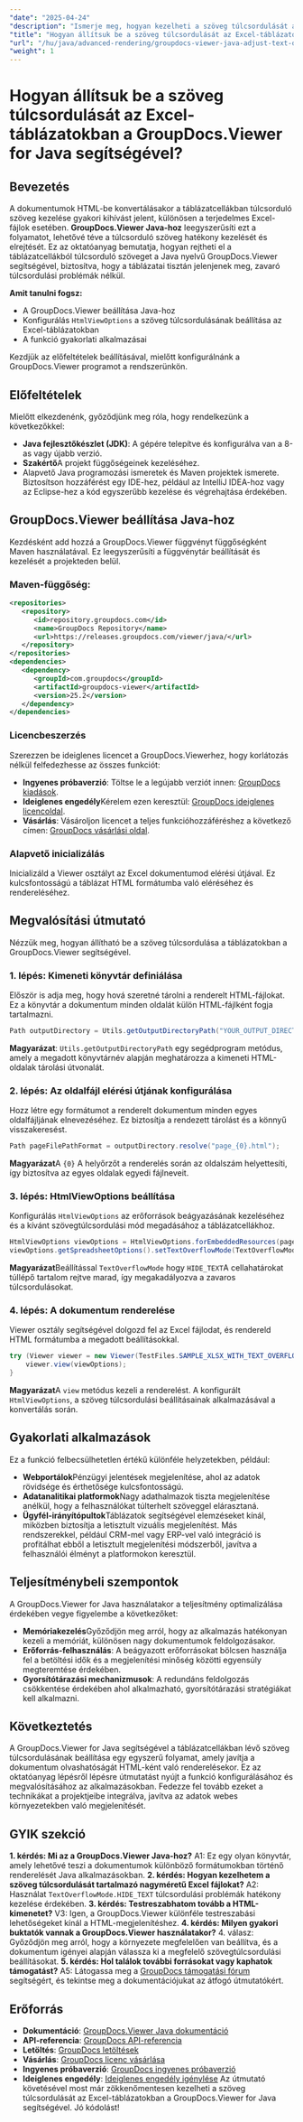 ```yaml
---
"date": "2025-04-24"
"description": "Ismerje meg, hogyan kezelheti a szöveg túlcsordulását az Excel-táblázatokban a GroupDocs.Viewer for Java segítségével. Ez az útmutató lépésről lépésre bemutatja a hasznos tanácsokat."
"title": "Hogyan állítsuk be a szöveg túlcsordulását az Excel-táblázatokban a GroupDocs.Viewer for Java segítségével?"
"url": "/hu/java/advanced-rendering/groupdocs-viewer-java-adjust-text-overflow-spreadsheets/"
"weight": 1
---
```


# Hogyan állítsuk be a szöveg túlcsordulását az Excel-táblázatokban a GroupDocs.Viewer for Java segítségével?
## Bevezetés
A dokumentumok HTML-be konvertálásakor a táblázatcellákban túlcsorduló szöveg kezelése gyakori kihívást jelent, különösen a terjedelmes Excel-fájlok esetében. **GroupDocs.Viewer Java-hoz** leegyszerűsíti ezt a folyamatot, lehetővé téve a túlcsorduló szöveg hatékony kezelését és elrejtését.
Ez az oktatóanyag bemutatja, hogyan rejtheti el a táblázatcellákból túlcsorduló szöveget a Java nyelvű GroupDocs.Viewer segítségével, biztosítva, hogy a táblázatai tisztán jelenjenek meg, zavaró túlcsordulási problémák nélkül.

**Amit tanulni fogsz:**
- A GroupDocs.Viewer beállítása Java-hoz
- Konfigurálás `HtmlViewOptions` a szöveg túlcsordulásának beállítása az Excel-táblázatokban
- A funkció gyakorlati alkalmazásai

Kezdjük az előfeltételek beállításával, mielőtt konfigurálnánk a GroupDocs.Viewer programot a rendszerünkön.
## Előfeltételek
Mielőtt elkezdenénk, győződjünk meg róla, hogy rendelkezünk a következőkkel:
- **Java fejlesztőkészlet (JDK)**: A gépére telepítve és konfigurálva van a 8-as vagy újabb verzió.
- **Szakértő**A projekt függőségeinek kezeléséhez.
- Alapvető Java programozási ismeretek és Maven projektek ismerete.
Biztosítson hozzáférést egy IDE-hez, például az IntelliJ IDEA-hoz vagy az Eclipse-hez a kód egyszerűbb kezelése és végrehajtása érdekében.
## GroupDocs.Viewer beállítása Java-hoz
Kezdésként add hozzá a GroupDocs.Viewer függvényt függőségként Maven használatával. Ez leegyszerűsíti a függvénytár beállítását és kezelését a projekteden belül.
### Maven-függőség:
```xml
<repositories>
   <repository>
      <id>repository.groupdocs.com</id>
      <name>GroupDocs Repository</name>
      <url>https://releases.groupdocs.com/viewer/java/</url>
   </repository>
</repositories>
<dependencies>
   <dependency>
      <groupId>com.groupdocs</groupId>
      <artifactId>groupdocs-viewer</artifactId>
      <version>25.2</version>
   </dependency>
</dependencies>
```
### Licencbeszerzés
Szerezzen be ideiglenes licencet a GroupDocs.Viewerhez, hogy korlátozás nélkül felfedezhesse az összes funkciót:
- **Ingyenes próbaverzió**: Töltse le a legújabb verziót innen: [GroupDocs kiadások](https://releases.groupdocs.com/viewer/java/).
- **Ideiglenes engedély**Kérelem ezen keresztül: [GroupDocs ideiglenes licencoldal](https://purchase.groupdocs.com/temporary-license/).
- **Vásárlás**: Vásároljon licencet a teljes funkcióhozzáféréshez a következő címen: [GroupDocs vásárlási oldal](https://purchase.groupdocs.com/buy).
### Alapvető inicializálás
Inicializáld a Viewer osztályt az Excel dokumentumod elérési útjával. Ez kulcsfontosságú a táblázat HTML formátumba való eléréséhez és rendereléséhez.
## Megvalósítási útmutató
Nézzük meg, hogyan állítható be a szöveg túlcsordulása a táblázatokban a GroupDocs.Viewer segítségével.
### 1. lépés: Kimeneti könyvtár definiálása
Először is adja meg, hogy hová szeretné tárolni a renderelt HTML-fájlokat. Ez a könyvtár a dokumentum minden oldalát külön HTML-fájlként fogja tartalmazni.
```java
Path outputDirectory = Utils.getOutputDirectoryPath("YOUR_OUTPUT_DIRECTORY");
```
**Magyarázat**: `Utils.getOutputDirectoryPath` egy segédprogram metódus, amely a megadott könyvtárnév alapján meghatározza a kimeneti HTML-oldalak tárolási útvonalát.
### 2. lépés: Az oldalfájl elérési útjának konfigurálása
Hozz létre egy formátumot a renderelt dokumentum minden egyes oldalfájljának elnevezéséhez. Ez biztosítja a rendezett tárolást és a könnyű visszakeresést.
```java
Path pageFilePathFormat = outputDirectory.resolve("page_{0}.html");
```
**Magyarázat**A `{0}` A helyőrzőt a renderelés során az oldalszám helyettesíti, így biztosítva az egyes oldalak egyedi fájlneveit.
### 3. lépés: HtmlViewOptions beállítása
Konfigurálás `HtmlViewOptions` az erőforrások beágyazásának kezeléséhez és a kívánt szövegtúlcsordulási mód megadásához a táblázatcellákhoz.
```java
HtmlViewOptions viewOptions = HtmlViewOptions.forEmbeddedResources(pageFilePathFormat);
viewOptions.getSpreadsheetOptions().setTextOverflowMode(TextOverflowMode.HIDE_TEXT);
```
**Magyarázat**Beállítással `TextOverflowMode` hogy `HIDE_TEXT`A cellahatárokat túllépő tartalom rejtve marad, így megakadályozva a zavaros túlcsordulásokat.
### 4. lépés: A dokumentum renderelése
Viewer osztály segítségével dolgozd fel az Excel fájlodat, és rendereld HTML formátumba a megadott beállításokkal.
```java
try (Viewer viewer = new Viewer(TestFiles.SAMPLE_XLSX_WITH_TEXT_OVERFLOW)) {
    viewer.view(viewOptions);
}
```
**Magyarázat**A `view` metódus kezeli a renderelést. A konfigurált `HtmlViewOptions`, a szöveg túlcsordulási beállításainak alkalmazásával a konvertálás során.
## Gyakorlati alkalmazások
Ez a funkció felbecsülhetetlen értékű különféle helyzetekben, például:
- **Webportálok**Pénzügyi jelentések megjelenítése, ahol az adatok rövidsége és érthetősége kulcsfontosságú.
- **Adatanalitikai platformok**Nagy adathalmazok tiszta megjelenítése anélkül, hogy a felhasználókat túlterhelt szöveggel elárasztaná.
- **Ügyfél-irányítópultok**Táblázatok segítségével elemzéseket kínál, miközben biztosítja a letisztult vizuális megjelenítést.
Más rendszerekkel, például CRM-mel vagy ERP-vel való integráció is profitálhat ebből a letisztult megjelenítési módszerből, javítva a felhasználói élményt a platformokon keresztül.
## Teljesítménybeli szempontok
A GroupDocs.Viewer for Java használatakor a teljesítmény optimalizálása érdekében vegye figyelembe a következőket:
- **Memóriakezelés**Győződjön meg arról, hogy az alkalmazás hatékonyan kezeli a memóriát, különösen nagy dokumentumok feldolgozásakor.
- **Erőforrás-felhasználás**: A beágyazott erőforrásokat bölcsen használja fel a betöltési idők és a megjelenítési minőség közötti egyensúly megteremtése érdekében.
- **Gyorsítótárazási mechanizmusok**: A redundáns feldolgozás csökkentése érdekében ahol alkalmazható, gyorsítótárazási stratégiákat kell alkalmazni.
## Következtetés
A GroupDocs.Viewer for Java segítségével a táblázatcellákban lévő szöveg túlcsordulásának beállítása egy egyszerű folyamat, amely javítja a dokumentum olvashatóságát HTML-ként való renderelésekor. Ez az oktatóanyag lépésről lépésre útmutatást nyújt a funkció konfigurálásához és megvalósításához az alkalmazásokban.
Fedezze fel tovább ezeket a technikákat a projektjeibe integrálva, javítva az adatok webes környezetekben való megjelenítését.
## GYIK szekció
**1. kérdés: Mi az a GroupDocs.Viewer Java-hoz?**
A1: Ez egy olyan könyvtár, amely lehetővé teszi a dokumentumok különböző formátumokban történő renderelését Java alkalmazásokban.
**2. kérdés: Hogyan kezelhetem a szöveg túlcsordulását tartalmazó nagyméretű Excel fájlokat?**
A2: Használat `TextOverflowMode.HIDE_TEXT` túlcsordulási problémák hatékony kezelése érdekében.
**3. kérdés: Testreszabhatom tovább a HTML-kimenetet?**
V3: Igen, a GroupDocs.Viewer különféle testreszabási lehetőségeket kínál a HTML-megjelenítéshez.
**4. kérdés: Milyen gyakori buktatók vannak a GroupDocs.Viewer használatakor?**
4. válasz: Győződjön meg arról, hogy a környezete megfelelően van beállítva, és a dokumentum igényei alapján válassza ki a megfelelő szövegtúlcsordulási beállításokat.
**5. kérdés: Hol találok további forrásokat vagy kaphatok támogatást?**
A5: Látogassa meg a [GroupDocs támogatási fórum](https://forum.groupdocs.com/c/viewer/9) segítségért, és tekintse meg a dokumentációjukat az átfogó útmutatókért.
## Erőforrás
- **Dokumentáció**: [GroupDocs.Viewer Java dokumentáció](https://docs.groupdocs.com/viewer/java/)
- **API-referencia**: [GroupDocs API-referencia](https://reference.groupdocs.com/viewer/java/)
- **Letöltés**: [GroupDocs letöltések](https://releases.groupdocs.com/viewer/java/)
- **Vásárlás**: [GroupDocs licenc vásárlása](https://purchase.groupdocs.com/buy)
- **Ingyenes próbaverzió**: [GroupDocs ingyenes próbaverzió](https://releases.groupdocs.com/viewer/java/)
- **Ideiglenes engedély**: [Ideiglenes engedély igénylése](https://purchase.groupdocs.com/temporary-license/)
Az útmutató követésével most már zökkenőmentesen kezelheti a szöveg túlcsordulását az Excel-táblázatokban a GroupDocs.Viewer for Java segítségével. Jó kódolást!